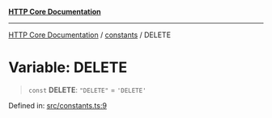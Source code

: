 [**HTTP Core Documentation**](../../README.md)

***

[HTTP Core Documentation](../../README.md) / [constants](../README.md) / DELETE

# Variable: DELETE

> `const` **DELETE**: `"DELETE"` = `'DELETE'`

Defined in: [src/constants.ts:9](https://github.com/stonemjs/http-core/blob/6577700bdede2420a5df45a338635c35547070ea/src/constants.ts#L9)
